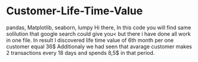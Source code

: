 # Customer-Life-Time-Value
pandas, Matplotlib, seaborn, lumpy
Hi there, 
In this code you will find same solilution that google search could give you< but there i have done all work in one file.
In result I discovered life time value of 6th month per one customer equal 36$
Additionaly we had seen that avarage customer makes 2 transactions every 18 days and spends 8,5$ in that period.
